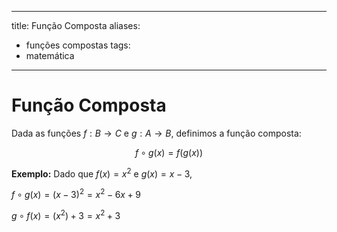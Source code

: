 


---
title: Função Composta
aliases:
  - funções compostas
tags:
  - matemática
---
# Função Composta

Dada as funções $f:B \to C$ e $g:A \to B$, definimos a função composta:

$$f \circ g(x) = f(g(x))$$

**Exemplo:**
Dado que $f(x) = x^2$ e $g(x) = x - 3$,

$f \circ g(x) = (x - 3)^2 = x^2 - 6x + 9$

$g \circ f(x) = (x^2) + 3 = x^2 + 3$